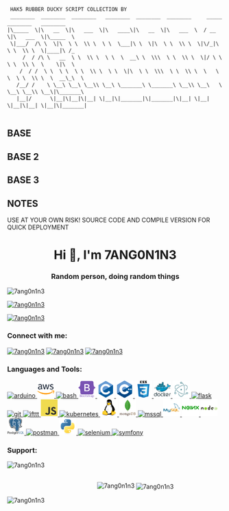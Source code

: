 ```
 HAK5 RUBBER DUCKY SCRIPT COLLECTION BY
 ________  ________  ________   ________  ________  ________     _____  ________   ________     
|\_____  \|\   __  \|\   ___  \|\   ____\|\   __  \|\   ___  \  / __  \|\   ___  \|\_____  \    
 \|___/  /\ \  \|\  \ \  \\ \  \ \  \___|\ \  \|\  \ \  \\ \  \|\/_|\  \ \  \\ \  \|____|\ /_   
     /  / /\ \   __  \ \  \\ \  \ \  \  __\ \  \\\  \ \  \\ \  \|/ \ \  \ \  \\ \  \    \|\  \  
    /  / /  \ \  \ \  \ \  \\ \  \ \  \|\  \ \  \\\  \ \  \\ \  \   \ \  \ \  \\ \  \  __\_\  \ 
   /__/ /    \ \__\ \__\ \__\\ \__\ \_______\ \_______\ \__\\ \__\   \ \__\ \__\\ \__\|\_______\
   |__|/      \|__|\|__|\|__| \|__|\|_______|\|_______|\|__| \|__|    \|__|\|__| \|__|\|_______|
                                                                                                                                         
```

## BASE


## BASE 2


## BASE 3


## NOTES
   USE AT YOUR OWN RISK! SOURCE CODE AND COMPILE VERSION FOR QUICK DEPLOYMENT


<h1 align="center">Hi 👋, I'm 7ANG0N1N3</h1>
<h3 align="center">Random person, doing random things</h3>

<p align="left"> <img src="https://komarev.com/ghpvc/?username=7ang0n1n3&label=Profile%20views&color=0e75b6&style=flat" alt="7ang0n1n3" /> </p>

<p align="left"> <a href="https://github.com/ryo-ma/github-profile-trophy"><img src="https://github-profile-trophy.vercel.app/?username=7ang0n1n3" alt="7ang0n1n3" /></a> </p>

<p align="left"> <a href="https://twitter.com/7ang0n1n3" target="blank"><img src="https://img.shields.io/twitter/follow/7ang0n1n3?logo=twitter&style=for-the-badge" alt="7ang0n1n3" /></a> </p>

<h3 align="left">Connect with me:</h3>
<p align="left">
<a href="https://twitter.com/7ang0n1n3" target="blank"><img align="center" src="https://raw.githubusercontent.com/rahuldkjain/github-profile-readme-generator/master/src/images/icons/Social/twitter.svg" alt="7ang0n1n3" height="30" width="40" /></a>
<a href="https://instagram.com/7ang0n1n3" target="blank"><img align="center" src="https://raw.githubusercontent.com/rahuldkjain/github-profile-readme-generator/master/src/images/icons/Social/instagram.svg" alt="7ang0n1n3" height="30" width="40" /></a>
<a href="https://www.youtube.com/c/7ang0n1n3" target="blank"><img align="center" src="https://raw.githubusercontent.com/rahuldkjain/github-profile-readme-generator/master/src/images/icons/Social/youtube.svg" alt="7ang0n1n3" height="30" width="40" /></a>
</p>

<h3 align="left">Languages and Tools:</h3>
<p align="left"> <a href="https://www.arduino.cc/" target="_blank" rel="noreferrer"> <img src="https://cdn.worldvectorlogo.com/logos/arduino-1.svg" alt="arduino" width="40" height="40"/> </a> <a href="https://aws.amazon.com" target="_blank" rel="noreferrer"> <img src="https://raw.githubusercontent.com/devicons/devicon/master/icons/amazonwebservices/amazonwebservices-original-wordmark.svg" alt="aws" width="40" height="40"/> </a> <a href="https://www.gnu.org/software/bash/" target="_blank" rel="noreferrer"> <img src="https://www.vectorlogo.zone/logos/gnu_bash/gnu_bash-icon.svg" alt="bash" width="40" height="40"/> </a> <a href="https://getbootstrap.com" target="_blank" rel="noreferrer"> <img src="https://raw.githubusercontent.com/devicons/devicon/master/icons/bootstrap/bootstrap-plain-wordmark.svg" alt="bootstrap" width="40" height="40"/> </a> <a href="https://www.cprogramming.com/" target="_blank" rel="noreferrer"> <img src="https://raw.githubusercontent.com/devicons/devicon/master/icons/c/c-original.svg" alt="c" width="40" height="40"/> </a> <a href="https://www.w3schools.com/cpp/" target="_blank" rel="noreferrer"> <img src="https://raw.githubusercontent.com/devicons/devicon/master/icons/cplusplus/cplusplus-original.svg" alt="cplusplus" width="40" height="40"/> </a> <a href="https://www.w3schools.com/css/" target="_blank" rel="noreferrer"> <img src="https://raw.githubusercontent.com/devicons/devicon/master/icons/css3/css3-original-wordmark.svg" alt="css3" width="40" height="40"/> </a> <a href="https://www.docker.com/" target="_blank" rel="noreferrer"> <img src="https://raw.githubusercontent.com/devicons/devicon/master/icons/docker/docker-original-wordmark.svg" alt="docker" width="40" height="40"/> </a> <a href="https://www.electronjs.org" target="_blank" rel="noreferrer"> <img src="https://raw.githubusercontent.com/devicons/devicon/master/icons/electron/electron-original.svg" alt="electron" width="40" height="40"/> </a> <a href="https://flask.palletsprojects.com/" target="_blank" rel="noreferrer"> <img src="https://www.vectorlogo.zone/logos/pocoo_flask/pocoo_flask-icon.svg" alt="flask" width="40" height="40"/> </a> <a href="https://git-scm.com/" target="_blank" rel="noreferrer"> <img src="https://www.vectorlogo.zone/logos/git-scm/git-scm-icon.svg" alt="git" width="40" height="40"/> </a> <a href="https://ifttt.com/" target="_blank" rel="noreferrer"> <img src="https://www.vectorlogo.zone/logos/ifttt/ifttt-ar21.svg" alt="ifttt" width="40" height="40"/> </a> <a href="https://developer.mozilla.org/en-US/docs/Web/JavaScript" target="_blank" rel="noreferrer"> <img src="https://raw.githubusercontent.com/devicons/devicon/master/icons/javascript/javascript-original.svg" alt="javascript" width="40" height="40"/> </a> <a href="https://kubernetes.io" target="_blank" rel="noreferrer"> <img src="https://www.vectorlogo.zone/logos/kubernetes/kubernetes-icon.svg" alt="kubernetes" width="40" height="40"/> </a> <a href="https://www.linux.org/" target="_blank" rel="noreferrer"> <img src="https://raw.githubusercontent.com/devicons/devicon/master/icons/linux/linux-original.svg" alt="linux" width="40" height="40"/> </a> <a href="https://www.mongodb.com/" target="_blank" rel="noreferrer"> <img src="https://raw.githubusercontent.com/devicons/devicon/master/icons/mongodb/mongodb-original-wordmark.svg" alt="mongodb" width="40" height="40"/> </a> <a href="https://www.microsoft.com/en-us/sql-server" target="_blank" rel="noreferrer"> <img src="https://www.svgrepo.com/show/303229/microsoft-sql-server-logo.svg" alt="mssql" width="40" height="40"/> </a> <a href="https://www.mysql.com/" target="_blank" rel="noreferrer"> <img src="https://raw.githubusercontent.com/devicons/devicon/master/icons/mysql/mysql-original-wordmark.svg" alt="mysql" width="40" height="40"/> </a> <a href="https://www.nginx.com" target="_blank" rel="noreferrer"> <img src="https://raw.githubusercontent.com/devicons/devicon/master/icons/nginx/nginx-original.svg" alt="nginx" width="40" height="40"/> </a> <a href="https://nodejs.org" target="_blank" rel="noreferrer"> <img src="https://raw.githubusercontent.com/devicons/devicon/master/icons/nodejs/nodejs-original-wordmark.svg" alt="nodejs" width="40" height="40"/> </a> <a href="https://www.postgresql.org" target="_blank" rel="noreferrer"> <img src="https://raw.githubusercontent.com/devicons/devicon/master/icons/postgresql/postgresql-original-wordmark.svg" alt="postgresql" width="40" height="40"/> </a> <a href="https://postman.com" target="_blank" rel="noreferrer"> <img src="https://www.vectorlogo.zone/logos/getpostman/getpostman-icon.svg" alt="postman" width="40" height="40"/> </a> <a href="https://www.python.org" target="_blank" rel="noreferrer"> <img src="https://raw.githubusercontent.com/devicons/devicon/master/icons/python/python-original.svg" alt="python" width="40" height="40"/> </a> <a href="https://www.selenium.dev" target="_blank" rel="noreferrer"> <img src="https://raw.githubusercontent.com/detain/svg-logos/780f25886640cef088af994181646db2f6b1a3f8/svg/selenium-logo.svg" alt="selenium" width="40" height="40"/> </a> <a href="https://symfony.com" target="_blank" rel="noreferrer"> <img src="https://symfony.com/logos/symfony_black_03.svg" alt="symfony" width="40" height="40"/> </a> </p>

<h3 align="left">Support:</h3>
<p><a href="https://www.buymeacoffee.com/7ang0n1n3"> <img align="left" src="https://cdn.buymeacoffee.com/buttons/v2/default-yellow.png" height="50" width="210" alt="7ang0n1n3" /></a></p><br><br>

<p><img align="left" src="https://github-readme-stats.vercel.app/api/top-langs?username=7ang0n1n3&show_icons=true&locale=en&layout=compact" alt="7ang0n1n3" /></p>

<p>&nbsp;<img align="center" src="https://github-readme-stats.vercel.app/api?username=7ang0n1n3&show_icons=true&locale=en" alt="7ang0n1n3" /></p>

<p><img align="center" src="https://github-readme-streak-stats.herokuapp.com/?user=7ang0n1n3&" alt="7ang0n1n3" /></p>
